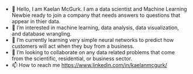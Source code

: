 - 👋 Hello, I am Kaelan McGurk. I am a data scientist and Machine Learning Newbie ready to join a company that needs answers to questions that appear in thier data. 
- 👀 I’m interested in machine learning, data analysis, data visualization, and database wrangling.
- 🌱 I’m currently learning very simple neural networks to predict how customers will act when they buy from a business. 
- 💞️ I’m looking to collaborate on any data related problems that come from the scientific, residential, or business sector. 
- 📫 How to reach me https://www.linkedin.com/in/kaelanmcgurk/

<!---
kaelanmcgurk/kaelanmcgurk is a ✨ special ✨ repository because its `README.md` (this file) appears on your GitHub profile.
You can click the Preview link to take a look at your changes.
--->
